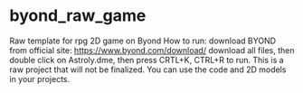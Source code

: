 # byond_raw_game
Raw template for rpg 2D game on Byond
How to run:
download BYOND from official site: https://www.byond.com/download/
download all files, then double click on Astroly.dme, then press CRTL+K, CTRL+R to run.
This is a raw project that will not be finalized. You can use the code and 2D models in your projects.
